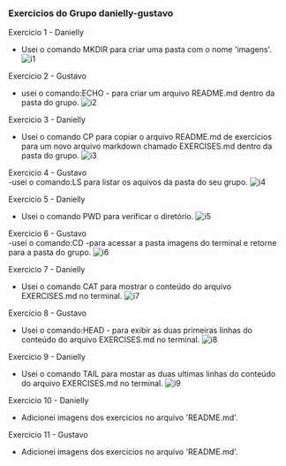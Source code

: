 ### Exercicios do Grupo danielly-gustavo

Exercicio 1 - Danielly <br>
- Usei o comando MKDIR para criar uma pasta com o nome 'imagens'.
![i1](https://github.com/DaniSil/web-development-101/blob/master/2.0.0-linux-and-bash/2.1.0-exercises/2.1.1-2022/danielly-gustavo/imagens/img.01.png?raw=true)

Exercicio 2 - Gustavo <br>
- usei o comando:ECHO - para criar um arquivo README.md dentro da pasta do grupo.
![i2](https://github.com/DaniSil/web-development-101/blob/master/2.0.0-linux-and-bash/2.1.0-exercises/2.1.1-2022/danielly-gustavo/imagens/img-02.png?raw=true)

Exercicio 3 - Danielly <br>
- Usei o comando CP para copiar o arquivo README.md de exercícios para um novo arquivo markdown chamado EXERCISES.md dentro da pasta do grupo.
![i3](https://github.com/DaniSil/web-development-101/blob/master/2.0.0-linux-and-bash/2.1.0-exercises/2.1.1-2022/danielly-gustavo/imagens/img.03.png?raw=true)

Exercicio 4 - Gustavo <br>
-usei o comando:LS para listar os aquivos da pasta do seu grupo.
![i4](https://github.com/DaniSil/web-development-101/blob/master/2.0.0-linux-and-bash/2.1.0-exercises/2.1.1-2022/danielly-gustavo/imagens/img.04.png?raw=true)

Exercicio 5 - Danielly <br>
- Usei o comando PWD para verificar o diretório.
![i5](https://github.com/DaniSil/web-development-101/blob/master/2.0.0-linux-and-bash/2.1.0-exercises/2.1.1-2022/danielly-gustavo/imagens/img.05.png?raw=true)

Exercicio 6 - Gustavo <br>
-usei o comando:CD -para acessar a pasta imagens do terminal e retorne para a pasta do grupo.
![i6](https://github.com/DaniSil/web-development-101/blob/master/2.0.0-linux-and-bash/2.1.0-exercises/2.1.1-2022/danielly-gustavo/imagens/img.06.png?raw=true)

Exercicio 7 - Danielly <br>
- Usei o comando CAT para mostrar o conteúdo do arquivo EXERCISES.md no terminal.
![i7](https://github.com/DaniSil/web-development-101/blob/master/2.0.0-linux-and-bash/2.1.0-exercises/2.1.1-2022/danielly-gustavo/imagens/img.07.png?raw=true)

Exercicio 8 - Gustavo <br>
- Usei o comando:HEAD - para exibir as duas primeiras linhas do conteúdo do arquivo EXERCISES.md no terminal.
![i8](https://github.com/DaniSil/web-development-101/blob/master/2.0.0-linux-and-bash/2.1.0-exercises/2.1.1-2022/danielly-gustavo/imagens/img.08.png?raw=true)

Exercicio 9 - Danielly <br>
- Usei o comando TAIL para mostar as duas ultimas linhas do conteúdo do arquivo EXERCISES.md no terminal.
![i9](https://github.com/DaniSil/web-development-101/blob/master/2.0.0-linux-and-bash/2.1.0-exercises/2.1.1-2022/danielly-gustavo/imagens/img.09.png?raw=true)

Exercicio 10 - Danielly <br>
- Adicionei imagens dos exercicios no arquivo 'README.md'.

Exercicio 11 - Gustavo <br>
- Adicionei imagens dos exercicios no arquivo 'README.md'.




